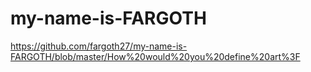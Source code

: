 # my-name-is-FARGOTH
https://github.com/fargoth27/my-name-is-FARGOTH/blob/master/How%20would%20you%20define%20art%3F

